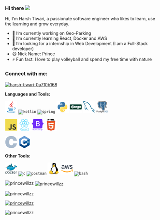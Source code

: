 ### Hi there <img src="https://raw.githubusercontent.com/MartinHeinz/MartinHeinz/master/wave.gif" width="30px">

<!-- **princewillzz/princewillzz** is a ✨ _special_ ✨ repository because its `README.md` (this file) appears on your GitHub profile. -->

Hi, I'm Harsh Tiwari, a passionate software engineer who likes to learn, use the learning and grow everyday.

-   🔭 I’m currently working on Geo-Parking
-   🌱 I’m currently learning React, Docker and AWS
-   👯 I’m looking for a internship in Web Development (I am a Full-Stack developer)
    <!-- - 👯 I’m looking to collaborate on ... -->
    <!-- - 🤔 I’m looking for help with ... -->
    <!-- - 💬 Ask me about ... -->
    <!-- - 📫 How to reach me: ... -->
-   😄 Nick Name: Prince
-   ⚡ Fun fact: I love to play volleyball and spend my free time with nature

<h3 align="left">Connect with me:</h3>
<p align="left">
<a href="https://linkedin.com/in/harsh-tiwari-0a710b168" target="blank"><img align="center" src="https://cdn.jsdelivr.net/npm/simple-icons@3.0.1/icons/linkedin.svg" alt="harsh-tiwari-0a710b168" height="30" width="40" /></a>
</p>

**Languages and Tools:**

<code><img src="https://raw.githubusercontent.com/devicons/devicon/master/icons/java/java-original.svg" alt="c" width="40" height="40"/></code>
<code><img src="https://www.vectorlogo.zone/logos/kotlinlang/kotlinlang-icon.svg" alt="kotlin" width="40" height="40"/></code>
<code><img src="https://www.vectorlogo.zone/logos/springio/springio-icon.svg" alt="spring" width="40" height="40"/></code>
<code><img src="https://raw.githubusercontent.com/devicons/devicon/master/icons/python/python-original.svg" alt="c" width="40" height="40"/></code>
<code><img src="https://raw.githubusercontent.com/devicons/devicon/master/icons/django/django-original.svg" alt="c" width="40" height="40"/></code>
<code><img src="https://raw.githubusercontent.com/devicons/devicon/master/icons/mysql/mysql-original.svg" alt="c" width="40" height="40"/></code>
<code><img src="https://raw.githubusercontent.com/devicons/devicon/master/icons/postgresql/postgresql-original-wordmark.svg" alt="c" width="40" height="40"/></code>

<code><img src="https://raw.githubusercontent.com/devicons/devicon/master/icons/javascript/javascript-original.svg" alt="c" width="40" height="40"/></code>
<code><img src="https://raw.githubusercontent.com/devicons/devicon/master/icons/react/react-original-wordmark.svg" alt="c" width="40" height="40"/></code>
<code><img src="https://raw.githubusercontent.com/devicons/devicon/master/icons/bootstrap/bootstrap-plain-wordmark.svg" alt="bootstrap" width="40" height="40"/></code>
<code><img src="https://raw.githubusercontent.com/devicons/devicon/master/icons/html5/html5-original-wordmark.svg" alt="html5" width="40" height="40"/></code>

<code><img src="https://raw.githubusercontent.com/devicons/devicon/master/icons/c/c-original.svg" alt="c" width="40" height="40"/></code>
<code><img src="https://raw.githubusercontent.com/devicons/devicon/master/icons/cplusplus/cplusplus-original.svg" alt="c" width="40" height="40"/></code>

**Other Tools:**

<code><img src="https://raw.githubusercontent.com/devicons/devicon/master/icons/docker/docker-original-wordmark.svg" alt="c" width="40" height="40"/></code>
<code><img src="https://www.vectorlogo.zone/logos/git-scm/git-scm-icon.svg" alt="c" width="40" height="40"/></code>
<code><img src="https://www.vectorlogo.zone/logos/getpostman/getpostman-icon.svg" alt="postman" width="40" height="40"/></code>
<code><img src="https://raw.githubusercontent.com/devicons/devicon/master/icons/linux/linux-original.svg" alt="c" width="40" height="40"/></code>
<code><img src="https://raw.githubusercontent.com/devicons/devicon/master/icons/amazonwebservices/amazonwebservices-original-wordmark.svg" alt="aws" width="40" height="40"/></code>
<code><img src="https://www.vectorlogo.zone/logos/gnu_bash/gnu_bash-icon.svg" alt="bash" width="40" height="40"/></code>



<p><img align="left" src="https://github-readme-stats.vercel.app/api/top-langs?username=princewillzz&show_icons=true&locale=en&layout=compact" alt="princewillzz" /></p>

<p>&nbsp;<img align="center" src="https://github-readme-stats.vercel.app/api?username=princewillzz&show_icons=true&locale=en" alt="princewillzz" /></p>

<p><img align="center" src="https://github-readme-streak-stats.herokuapp.com/?user=princewillzz&" alt="princewillzz" /></p>


<p align="left"> <a href="https://github.com/ryo-ma/github-profile-trophy"><img src="https://github-profile-trophy.vercel.app/?username=princewillzz" alt="princewillzz" /></a> </p>


<p align="left"> <img src="https://komarev.com/ghpvc/?username=princewillzz&label=Profile%20views&color=0e75b6&style=flat" alt="princewillzz" /> </p>


